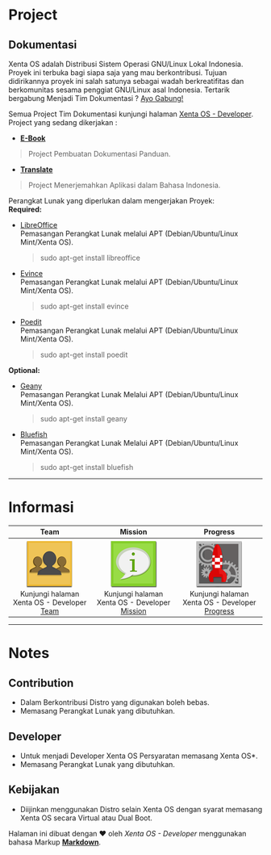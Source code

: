 # Project 
## Dokumentasi
Xenta OS adalah Distribusi Sistem Operasi GNU/Linux Lokal Indonesia. Proyek ini terbuka bagi siapa saja yang mau berkontribusi. Tujuan didirikannya proyek ini salah satunya sebagai wadah berkreatifitas dan berkomunitas sesama penggiat GNU/Linux asal Indonesia. Tertarik bergabung Menjadi Tim Dokumentasi ? [Ayo Gabung!](http://dev.xentaos.org/join.html)

Semua Project Tim Dokumentasi kunjungi halaman [Xenta OS - Developer](http://dev.xentaos.org/project.html).  
Project yang sedang dikerjakan :  
 * [**E-Book**](https://github.com/xentaos/dokumentasi/projects/1)  
 > Project Pembuatan Dokumentasi Panduan.  
 * [**Translate**](https://github.com/xentaos/dokumentasi/projects/2)  
 > Project Menerjemahkan Aplikasi dalam Bahasa Indonesia.  

Perangkat Lunak yang diperlukan dalam mengerjakan Proyek:  
**Required:**
* [LibreOffice](https://www.libreoffice.org/)  
  Pemasangan Perangkat Lunak melalui APT \(Debian/Ubuntu/Linux Mint/Xenta OS\).
  > sudo apt-get install libreoffice

* [Evince](https://wiki.gnome.org/Apps/Evince)  
  Pemasangan Perangkat Lunak melalui APT \(Debian/Ubuntu/Linux Mint/Xenta OS\).
  > sudo apt-get install evince

* [Poedit](https://poedit.net/)  
  Pemasangan Perangkat Lunak melalui APT \(Debian/Ubuntu/Linux Mint/Xenta OS\).
  > sudo apt-get install poedit

**Optional:**
* [Geany](https://www.geany.org/)  
  Pemasangan Perangkat Lunak Melalui APT \(Debian/Ubuntu/Linux Mint/Xenta OS\).
  > sudo apt-get install geany

* [Bluefish](bluefish.openoffice.nl/)  
  Pemasangan Perangkat Lunak Melalui APT \(Debian/Ubuntu/Linux Mint/Xenta OS\).
  > sudo apt-get install bluefish
---
# Informasi
|**Team**|**Mission**|**Progress**|
|:---:|:---:|:---:|
|![Team](https://raw.githubusercontent.com/xentaos/xenta-x-icons/master/build/Xenta-X/apps/96/config-users.png)<br>Kunjungi halaman Xenta OS - Developer [Team](http://dev.xentaos.org/team.html)|![Mission](https://raw.githubusercontent.com/xentaos/xenta-x-icons/master/build/Xenta-X/apps/96/cs-details.png)<br>Kunjungi halaman Xenta OS - Developer [Mission](http://dev.xentaos.org/mission.html)|![Progress](https://raw.githubusercontent.com/xentaos/xenta-x-icons/master/build/Xenta-X/apps/96/cs-startup-programs.png)<br>Kunjungi halaman Xenta OS - Developer [Progress](http://dev.xentaos.org/progress.html)|

---

# Notes
## Contribution
* Dalam Berkontribusi Distro yang digunakan boleh bebas.
* Memasang Perangkat Lunak yang dibutuhkan.  

## Developer
* Untuk menjadi Developer Xenta OS Persyaratan memasang Xenta OS\*.
* Memasang Perangkat Lunak yang dibutuhkan.

## Kebijakan
 * Diijinkan menggunakan Distro selain Xenta OS dengan syarat memasang Xenta OS secara Virtual atau Dual Boot.
 
Halaman ini dibuat dengan ❤ oleh _Xenta OS - Developer_ menggunakan bahasa Markup [**Markdown**](https://daringfireball.net/projects/markdown/syntax).
